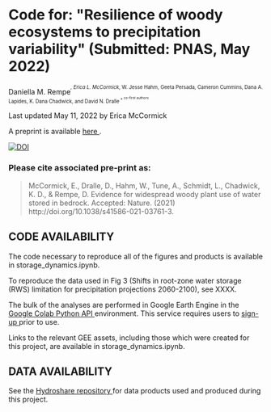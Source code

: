 # Code for: "Resilience of woody ecosystems to precipitation variability" (Submitted: PNAS, May 2022)

Daniella M. Rempe<sup>*<sup>, Erica L. McCormick<sup>*<sup>, W. Jesse Hahm, Geeta Persada, Cameron Cummins, Dana A. Lapides, K. Dana Chadwick, and David N. Dralle
<sup>*<sup> co-first authors

Last updated May 11, 2022 by Erica McCormick

A preprint is available <a href = "https://www.researchsquare.com/article/rs-138459/v1"> here </a>.

<a href="https://zenodo.org/badge/latestdoi/357586333"><img src="https://zenodo.org/badge/357586333.svg" alt="DOI"></a>


### Please cite associated pre-print as:
<blockquote> McCormick, E., Dralle, D., Hahm, W., Tune, A., Schmidt, L., Chadwick, K. D., & Rempe, D. Evidence for widespread woody plant use of water stored in bedrock. Accepted: Nature. (2021) http://doi.org/10.1038/s41586-021-03761-3.</blockquote>


## **CODE AVAILABILITY**

The code necessary to reproduce all of the figures and products is available in storage_dynamics.ipynb.

To reproduce the data used in Fig 3 (Shifts in root-zone water storage (RWS) limitation for precipitation projections 2060-2100), see XXXX. 

The bulk of the analyses are performed in Google Earth Engine in the <a href = "https://colab.research.google.com/">Google Colab </a><a href = "https://developers.google.com/earth-engine/guides/python_install">Python API </a>environment. This service requires users to <a href = "https://earthengine.google.com/new_signup/">sign-up </a>prior to use.

Links to the relevant GEE assets, including those which were created for this project, are available in storage_dynamics.ipynb.

## **DATA AVAILABILITY**

See the <a href = "https://doi.org/10.4211/hs.a2f0d5fd10f14cd189a3465f72cba6f3"> Hydroshare repository </a> for data products used and produced during this project.





